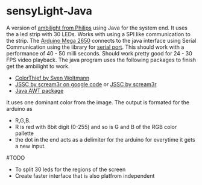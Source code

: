 # sensyLight-Java
A version of [ambilight from Philips] using Java for the system end.
It uses the a led strip with 30 LEDs. Works with using a SPI like communication to the strip.
The [Arduino Mega 2650] connects to the java interface using Serial Communication using the library for [serial port].
This should work with a performance of 40 - 50 milli seconds. Should work pretty good for 24 - 30 FPS video playback.
The java program uses the following packages to finish get the ambilight to work.
  - [ColorThief by Sven Woltmann]
  - [JSSC by scream3r on google code] or [JSSC by scream3r]
  - [Java AWT package]
  

It uses one dominant color from the image. The output is formated for the arduino as 
  - R,G,B.
  - R is red with 8bit digit (0-255) and so is G and B of the RGB color pallette
  - the dot in the end acts as a delimiter for the arduino for everytime it gets a new input.

#TODO
  - To split 30 leds for the regions of the screen
  - Create faster interface that is also platfrom independent
  
  
[ambilight from Philips]:https://en.wikipedia.org/wiki/Ambilight
[ColorThief by Sven Woltmann]:https://github.com/SvenWoltmann/color-thief-java
[JSSC by scream3r]:https://github.com/scream3r/java-simple-serial-connector
[JSSC by scream3r on google code]:https://code.google.com/p/java-simple-serial-connector/
[Arduino Mega 2650]:https://www.arduino.cc/en/Main/arduinoBoardMega2560
[serial port]:https://www.arduino.cc/en/Reference/Serial
[Java AWT package]:http://docs.oracle.com/javase/7/docs/api/java/awt/package-summary.html
